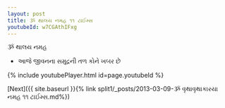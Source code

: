 ```yaml
---
layout: post
title: ૐ થાલય નમહ ૧૧ ટાઈમ્સ
youtubeId: w7CGAthIFxg
---
```

 
 
 ૐ થાલય નમહ  
 
 -  આજે જીવનના સમુદ્રની તળ કોને ખબર છે 
 
  
 
  
 
 
 
 
 
 


{% include youtubePlayer.html id=page.youtubeId %}
 
[Next]({{ site.baseurl }}{% link  split1/_posts/2013-03-09-ૐ વૃથાવૃથાકારયા નમહ ૧૧ ટાઈમ્સ.md%})
 
